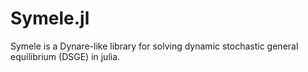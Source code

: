 # Symele.jl
Symele is a Dynare-like library for solving dynamic stochastic general equilibrium (DSGE) in julia.
